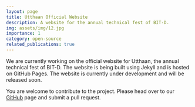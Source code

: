 ```yaml
---
layout: page
title: Utthaan Official Website
description: A website for the annual technical fest of BIT-D.
img: assets/img/12.jpg
importance: 1
category: open-source
related_publications: true
---
```


We are currently working on the official website for Utthaan, the annual technical fest of BIT-D. The website is being built using Jekyll and is hosted on GitHub Pages. The website is currently under development and will be released soon.

You are welcome to contribute to the project. Please head over to our [GitHub](https://www.github.com/Sour-abh-Raj/utthaan) page and submit a pull request.
